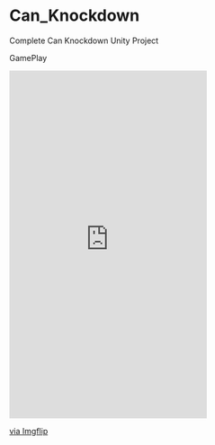 # Can_Knockdown
 Complete Can Knockdown Unity Project

GamePlay
<div style="width:351px;max-width:100%;"><div style="height:0;padding-bottom:176.35%;position:relative;"><iframe width="351" height="619" style="position:absolute;top:0;left:0;width:100%;height:100%;" frameBorder="0" src="https://imgflip.com/embed/41f3ai"></iframe></div><p><a href="https://imgflip.com/gif/41f3ai">via Imgflip</a></p></div>

